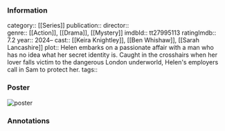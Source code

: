 ### Information
category:: [[Series]]
publication:: 
director::  
genre:: [[Action]], [[Drama]], [[Mystery]]
imdbId:: tt27995113
ratingImdb:: 7.2
year:: 2024–
cast:: [[Keira Knightley]], [[Ben Whishaw]], [[Sarah Lancashire]]
plot:: Helen embarks on a passionate affair with a man who has no idea what her secret identity is. Caught in the crosshairs when her lover falls victim to the dangerous London underworld, Helen's employers call in Sam to protect her.
tags::


### Poster
![poster](https://m.media-amazon.com/images/M/MV5BMDQyNzE2NmYtMzExMy00NTBjLWE4ODItNjI1OTNkZWVjNDUyXkEyXkFqcGc@._V1_SX300.jpg)


### Annotations
